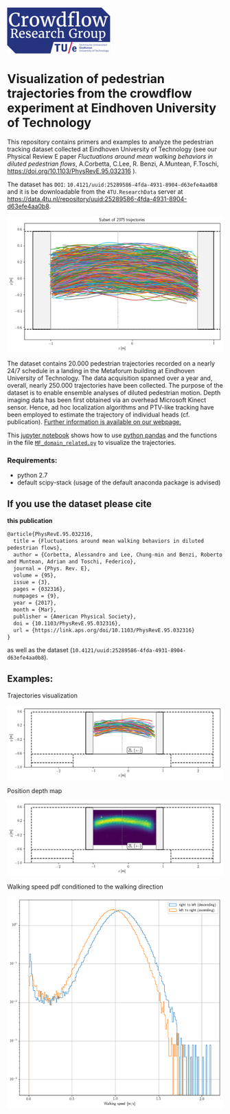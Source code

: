 ![crowdflow-logo](imgs/crowdflowLogo.png)

# Visualization of pedestrian trajectories from the crowdflow experiment at Eindhoven University of Technology

This repository contains primers and examples to analyze the pedestrian tracking dataset collected at Eindhoven University of Technology (see our Physical Review E paper *Fluctuations around mean walking behaviors in diluted pedestrian flows*, A.Corbetta, C.Lee, R. Benzi, A.Muntean, F.Toschi,  https://doi.org/10.1103/PhysRevE.95.032316 ). 

The dataset  has `DOI`: `10.4121/uuid:25289586-4fda-4931-8904-d63efe4aa0b8`  and it is be downloadable from the `4TU.ResearchData` server at https://data.4tu.nl/repository/uuid:25289586-4fda-4931-8904-d63efe4aa0b8.



![](imgs/traj_portrait.png)


The dataset contains 20.000 pedestrian trajectories recorded on a nearly 24/7 schedule in a landing in the Metaforum building at Eindhoven University of Technology. The data acquisition spanned over a year and, overall, nearly 250.000 trajectories have been collected. The purpose of the dataset is to enable ensemble analyses of diluted pedestrian motion. Depth imaging data has been first obtained via an overhead Microsoft Kinect sensor. Hence, ad hoc localization algorithms and PTV-like tracking have been employed to estimate the trajectory of individual heads (cf. publication). [Further information is available on our webpage.](http://crowdflow.phys.tue.nl/wordpress/projects/2013-tue-metaforum-landing/)


This [jupyter notebook](Plot-trajectories.ipynb) shows how to use [python pandas](http://pandas.pydata.org/) and the functions in the file [`MF_domain_related.py`](MF_domain_related.py) to visualize the trajectories. 


### Requirements:
+ python 2.7
+ default scipy-stack (usage of the default anaconda package is advised)


## If you use the dataset please cite
**this publication**
```
@article{PhysRevE.95.032316,
  title = {Fluctuations around mean walking behaviors in diluted pedestrian flows},
  author = {Corbetta, Alessandro and Lee, Chung-min and Benzi, Roberto and Muntean, Adrian and Toschi, Federico},
  journal = {Phys. Rev. E},
  volume = {95},
  issue = {3},
  pages = {032316},
  numpages = {9},
  year = {2017},
  month = {Mar},
  publisher = {American Physical Society},
  doi = {10.1103/PhysRevE.95.032316},
  url = {https://link.aps.org/doi/10.1103/PhysRevE.95.032316}
}
```
as well as the dataset (`10.4121/uuid:25289586-4fda-4931-8904-d63efe4aa0b8`).


## Examples:

Trajectories visualization 

![](imgs/trajectories_ex.png)

Position depth map

![](imgs/depth_maps_ex.png)

Walking speed pdf conditioned to the walking direction

![](imgs/walking_speed_pdf.png)

